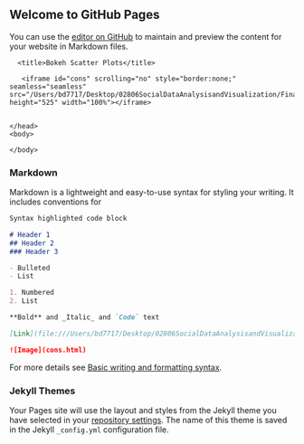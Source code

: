 ## Welcome to GitHub Pages

You can use the [editor on GitHub](https://github.com/Iman1997/socialdatawebsite/edit/gh-pages/index.md) to maintain and preview the content for your website in Markdown files.


<!DOCTYPE html>
<html lang="en">
    <head>
        <meta charset="utf-8">
        
      <title>Bokeh Scatter Plots</title>

       <iframe id="cons" scrolling="no" style="border:none;" seamless="seamless"        src="/Users/bd7717/Desktop/02806SocialDataAnalysisandVisualization/Finalproject/cons.html" height="525" width="100%"></iframe>


    </head>
    <body>
        
    </body>
</html>

### Markdown

Markdown is a lightweight and easy-to-use syntax for styling your writing. It includes conventions for

```markdown
Syntax highlighted code block

# Header 1
## Header 2
### Header 3

- Bulleted
- List

1. Numbered
2. List

**Bold** and _Italic_ and `Code` text

[Link](file:///Users/bd7717/Desktop/02806SocialDataAnalysisandVisualization/Finalproject/cons.html) and 

![Image](cons.html)
```

For more details see [Basic writing and formatting syntax](https://docs.github.com/en/github/writing-on-github/getting-started-with-writing-and-formatting-on-github/basic-writing-and-formatting-syntax).

### Jekyll Themes

Your Pages site will use the layout and styles from the Jekyll theme you have selected in your [repository settings](https://github.com/Iman1997/socialdatawebsite/settings/pages). The name of this theme is saved in the Jekyll `_config.yml` configuration file.


